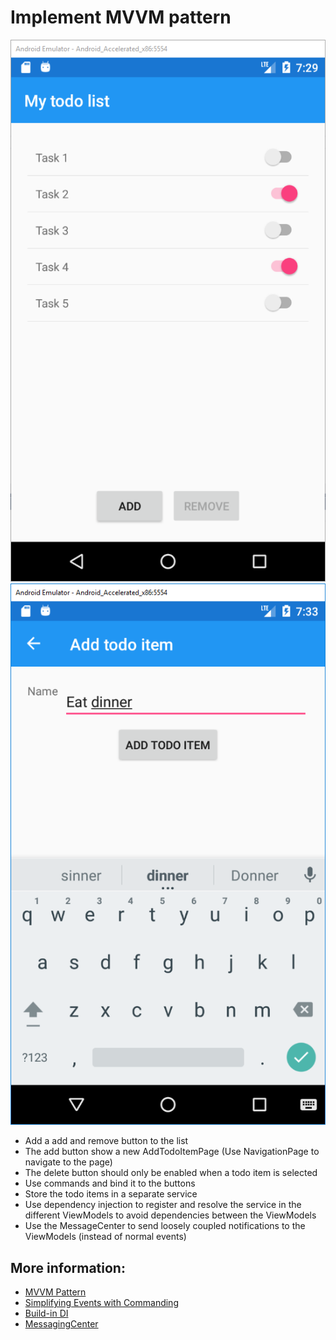 # Implement MVVM pattern
![](./images/2018-06-21-09-29-39.png)
![](./images/2018-06-21-09-35-10.png)
- Add a add and remove button to the list
- The add button show a new AddTodoItemPage (Use NavigationPage to navigate to the page) 
- The delete button should only be enabled when a todo item is selected
- Use commands and bind it to the buttons
- Store the todo items in a separate service
- Use dependency injection to register and resolve the service in the different ViewModels to avoid dependencies between the ViewModels
- Use the MessageCenter to send loosely coupled notifications to the ViewModels (instead of normal events)


## More information:
- [MVVM Pattern](https://docs.microsoft.com/en-us/xamarin/xamarin-forms/enterprise-application-patterns/mvvm)
- [Simplifying Events with Commanding](https://blog.xamarin.com/simplifying-events-with-commanding/)
- [Build-in DI](https://docs.microsoft.com/en-us/xamarin/xamarin-forms/app-fundamentals/dependency-service/)
- [MessagingCenter](https://docs.microsoft.com/en-us/xamarin/xamarin-forms/app-fundamentals/messaging-center)
